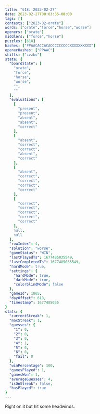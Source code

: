 ```yaml
---
title: "618: 2023-02-27"
date: 2023-02-27T00:03:55-08:00
tags: []
contests: ["2023-02-orate"]
words: ["orate","force","horse","worse"]
openers: ["orate"]
middlers: ["force","horse"]
puzzles: [618]
hashes: ["PPAACACCACACCCCCCCCCXXXXXXXXXX"]
openerHashes: ["PPAAC"]
shifts: ["cvzbo"]
state: {
  "boardState": [
    "orate",
    "force",
    "horse",
    "worse",
    "",
    ""
  ],
  "evaluations": [
    [
      "present",
      "present",
      "absent",
      "absent",
      "correct"
    ],
    [
      "absent",
      "correct",
      "correct",
      "absent",
      "correct"
    ],
    [
      "absent",
      "correct",
      "correct",
      "correct",
      "correct"
    ],
    [
      "correct",
      "correct",
      "correct",
      "correct",
      "correct"
    ],
    null,
    null
  ],
  "rowIndex": 4,
  "solution": "worse",
  "gameStatus": "WIN",
  "lastPlayedTs": 1677485035549,
  "lastCompletedTs": 1677485035549,
  "hardMode": true,
  "settings": {
    "hardMode": true,
    "darkMode": true,
    "colorblindMode": false
  },
  "gameId": 1805,
  "dayOffset": 618,
  "timestamp": 1677485035
}
stats: {
  "currentStreak": 1,
  "maxStreak": 1,
  "guesses": {
    "1": 0,
    "2": 0,
    "3": 0,
    "4": 1,
    "5": 0,
    "6": 0,
    "fail": 0
  },
  "winPercentage": 100,
  "gamesPlayed": 1,
  "gamesWon": 1,
  "averageGuesses": 4,
  "isOnStreak": false,
  "hasPlayed": true
}
---
```

<!-- more -->
Right on it but hit some headwinds.

